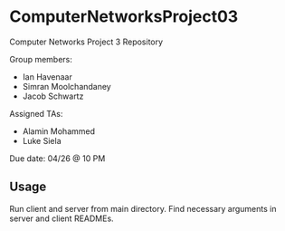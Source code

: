 # ComputerNetworksProject03
Computer Networks Project 3 Repository

Group members:
- Ian Havenaar
- Simran Moolchandaney
- Jacob Schwartz

Assigned TAs:
- Alamin Mohammed
- Luke Siela

Due date: 04/26 @ 10 PM

## Usage
Run client and server from main directory. Find necessary arguments in server and client READMEs.
